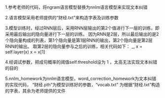 1.参考老师的代码，将ngram语言模型替换为nnlm语言模型来实现文本纠错

2.语言模型采用老师提供的“财经.txt”来构造字表及训练参数

3.模型训练时，经过RNN层后，采用RNN层输出的第2个值进行下一层的训练，即采用最后输出的隐向量进行下一层的训练。
  因为RNN是2层，所以最后输出的是2个隐向量构成的列表，第1个隐向量是第1层RNN的输出，第2个隐向量是第2层RNN的输出。
  取第2层的隐向量参与之后的训练，相关代码如下：
  _, x = self.layer(x)
  x = x[1]

4.经调试参数，把成句概率的阈值self.threshold设为 1 ，太高无法实现文本纠错的目的

5.nnlm_homework为nnlm语言模型，word_correction_homework为文本纠错的实现代码，
  “财经.pth”为模型训练好的参数，“vocab.txt” 为根据“财经.txt”构造的字表，其余为老师提供的文件
